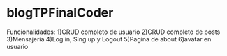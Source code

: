# blogTPFinalCoder
Funcionalidades:
1)CRUD completo de usuario
2)CRUD completo de posts
3)Mensajeria
4)Log in, Sing up y Logout
5)Pagina de about
6)avatar en usuario
